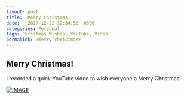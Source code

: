 ```yaml
---
layout: post
title:  Merry Christmas!
date:   2017-12-22 12:34:56 -0500
categories: Personal
tags: Christmas Wishes, YouTube, Video
permalink: /merry-christmas/
---
```


## Merry Christmas!

I recorded a quick YouTube video to wish everyone a Merry Christmas!

[![IMAGE](https://img.youtube.com/vi/HdZ8gtVhtFw/0.jpg)](https://www.youtube.com/watch?v=HdZ8gtVhtFw)




